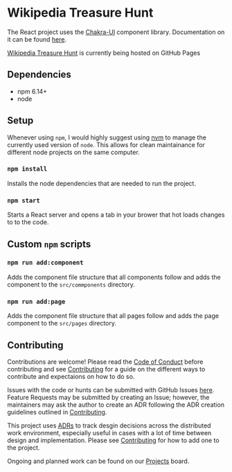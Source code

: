 # Wikipedia Treasure Hunt

The React project uses the [Chakra-UI](is://chakra-ui.com/) component library. Documentation
on it can be found [here](https://chakra-ui.com/docs/getting-started). 

[Wikipedia Treasure Hunt](https://joseph-flinn.github.io/wiki-treasure-hunt/) is currently 
being hosted on GitHub Pages


## Dependencies
- npm 6.14+
- node 


## Setup
Whenever using `npm`, I would highly suggest using [nvm](https://github.com/nvm-sh/nvm) to 
manage the currently used version of `node`. This allows for clean maintainance for different
node projects on the same computer.

### `npm install`
Installs the node dependencies that are needed to run the project.

### `npm start`
Starts a React server and opens a tab in your brower that hot loads changes to 
to the code.


## Custom `npm` scripts

### `npm run add:component`
Adds the component file structure that all components follow and adds the component to the 
`src/commponents` directory.

### `npm run add:page`
Adds the component file structure that all pages follow and adds the page component to the
`src/pages` directory.


## Contributing
Contributions are welcome! Please read the [Code of Conduct](CODE_OF_CONDUCT.md) before contributing 
and see [Contributing](CONTRIBUTING.md) for a guide on the different ways to contribute and expectaions
on how to do so.

Issues with the code or hunts can be submitted with GitHub Issues 
[here](https://github.com/joseph-flinn/wiki-treasure-hunt/issues). Feature Requests may be submitted
by creating an Issue; however, the maintainers may ask the author to create an ADR following the 
ADR creation guidelines outlined in [Contributing](CONTRIBUTING.md).

This project uses [ADRs](docs/README.md) to track desgin decisions across the distributed work
environment, especially useful in cases with a lot of time between design and 
implementation. Please see [Contributing](CONTRIBUTING.md) for how to add one to the project.

Ongoing and planned work can be found on our 
[Projects](https://github.com/joseph-flinn/wiki-treasure-hunt/projects/1) board.
